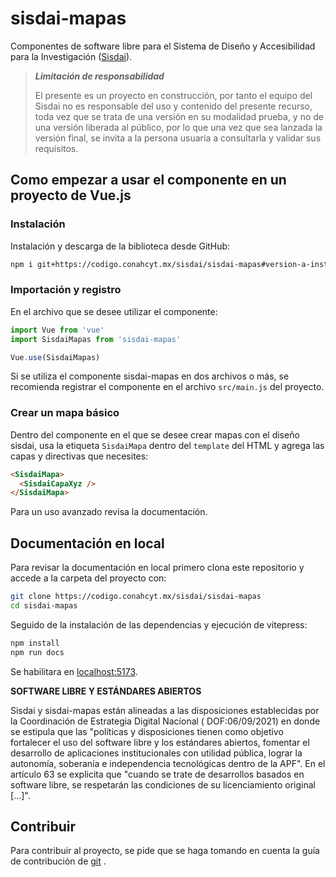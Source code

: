 # sisdai-mapas

Componentes de software libre para el Sistema de Diseño y Accesibilidad para
la Investigación ([Sisdai](https://sisdai.conahcyt.mx)).

> **_Limitación de responsabilidad_**
>
> El presente es un proyecto en construcción, por tanto el equipo del Sisdai
> no es responsable del uso y contenido del presente recurso,
> toda vez que se trata de una versión en su modalidad prueba, y no de una
> versión liberada al público, por lo que una vez que sea lanzada la versión
> final,
> se invita a la persona usuaria a consultarla y validar sus requisitos.

## Como empezar a usar el componente en un proyecto de Vue.js

### Instalación

Instalación y descarga de la biblioteca desde GitHub:

```sh
npm i git+https://codigo.conahcyt.mx/sisdai/sisdai-mapas#version-a-instalar
```

### Importación y registro

En el archivo que se desee utilizar el componente:

```js
import Vue from 'vue'
import SisdaiMapas from 'sisdai-mapas'

Vue.use(SisdaiMapas)
```

Si se utiliza el componente sisdai-mapas en dos archivos o más, se recomienda
registrar el componente en el archivo `src/main.js` del proyecto.

### Crear un mapa básico

Dentro del componente en el que se desee crear mapas con el diseño sisdai, usa
la etiqueta `SisdaiMapa` dentro del `template` del HTML y agrega las capas y
directivas que necesites:

```html
<SisdaiMapa>
  <SisdaiCapaXyz />
</SisdaiMapa>
```

Para un uso avanzado revisa la documentación.

## Documentación en local

Para revisar la documentación en local primero clona este repositorio y accede a
la carpeta del proyecto con:

```sh
git clone https://codigo.conahcyt.mx/sisdai/sisdai-mapas
cd sisdai-mapas
```

Seguido de la instalación de las dependencias y ejecución de vitepress:

```sh
npm install
npm run docs
```

Se habilitara en [localhost:5173](localhost:5173).

**SOFTWARE LIBRE Y ESTÁNDARES ABIERTOS**

Sisdai y sisdai-mapas están alineadas a las disposiciones establecidas por
la Coordinación de Estrategia Digital Nacional (
DOF:06/09/2021) en donde se estipula que las "políticas y disposiciones tienen
como objetivo fortalecer el uso del software
libre y los estándares abiertos, fomentar el desarrollo de aplicaciones
institucionales con utilidad pública, lograr la
autonomía, soberanía e independencia tecnológicas dentro de la APF". En el
artículo 63 se explicita que "cuando se trate
de desarrollos basados en software libre, se respetarán las condiciones de su
licenciamiento original [...]".

## Contribuir

Para contribuir al proyecto, se pide que se haga tomando en cuenta la guía de
contribución
de [git](https://git-scm.com/book/es/v2/Git-en-entornos-distribuidos-Contribuyendo-a-un-Proyecto)
.
